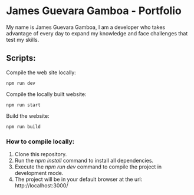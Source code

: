 # James Guevara Gamboa - Portfolio

My name is James Guevara Gamboa, I am a developer who takes advantage of every day to expand my knowledge and face challenges that test my skills.

## Scripts:

Compile the web site locally:

```
npm run dev
```

Compile the locally built website:

```
npm run start
```

Build the website:

```
npm run build
```

### How to compile locally:

1. Clone this repository.
2. Run the _npm install_ command to install all dependencies.
3. Execute the _npm run dev_ command to compile the project in development mode.
4. The project will be in your default browser at the url: http://localhost:3000/
